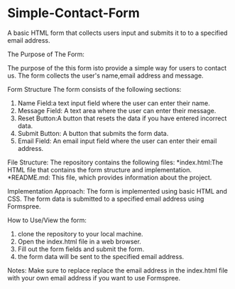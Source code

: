 # Simple-Contact-Form
A basic HTML form that collects users input and submits it to to a specified email address.

The Purpose of The Form:

The purpose of the this form isto provide a simple way for users to contact us. The form collects the user's name,email address and   message.

Form Structure
 The form consists of the following sections:
  1. Name Field:a text input field where the user can enter their name.
  2. Message Field: A text area where the user can enter their message.
  3. Reset Button:A button that resets the data if you have entered incorrect data. 
  4. Submit Button: A button that submits the form data.
  5. Email Field: An email input field where the user can enter their email address.

File Structure:
 The repository contains the following files:
  *index.html:The HTML file that contains the form structure and implementation.
  *README.md: This file, which provides information about the project.

Implementation Approach:
The form is implemented using basic HTML and CSS. The form data is submitted to a specified email address using Formspree.

How to Use/View the form:
1. clone the repository to your local machine.
2. Open the index.html file in a web browser.
3. Fill out the form fields and submit the form.
4. the form data will be sent to the specified email address.

Notes:
Make sure to replace replace the email address in the index.html file with your own email address if you want to use Formspree.



